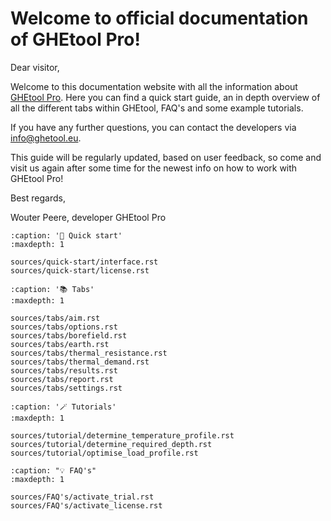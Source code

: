 # Welcome to official documentation of GHEtool Pro!

Dear visitor,

Welcome to this documentation website with all the information about [GHEtool Pro](https://ghetool.eu).
Here you can find a quick start guide, an in depth overview of all the different tabs within GHEtool, FAQ's and some example tutorials.

If you have any further questions, you can contact the developers via [info@ghetool.eu](mailto:info@ghetool.eu).

This guide will be regularly updated, based on user feedback, so come and visit us again after some time for the newest info on how to work with GHEtool Pro!

Best regards,

Wouter Peere, developer GHEtool Pro

```{toctree}
:caption: '🚀 Quick start'
:maxdepth: 1

sources/quick-start/interface.rst
sources/quick-start/license.rst
```

```{toctree}
:caption: '📚 Tabs'
:maxdepth: 1

sources/tabs/aim.rst
sources/tabs/options.rst
sources/tabs/borefield.rst
sources/tabs/earth.rst
sources/tabs/thermal_resistance.rst
sources/tabs/thermal_demand.rst
sources/tabs/results.rst
sources/tabs/report.rst
sources/tabs/settings.rst
```

```{toctree}
:caption: '🪄 Tutorials'
:maxdepth: 1

sources/tutorial/determine_temperature_profile.rst
sources/tutorial/determine_required_depth.rst
sources/tutorial/optimise_load_profile.rst
```

```{toctree}
:caption: "💡 FAQ's"
:maxdepth: 1

sources/FAQ's/activate_trial.rst
sources/FAQ's/activate_license.rst
```
